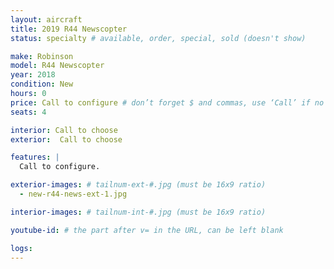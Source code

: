 ```yaml
---
layout: aircraft
title: 2019 R44 Newscopter
status: specialty # available, order, special, sold (doesn't show)

make: Robinson
model: R44 Newscopter
year: 2018
condition: New
hours: 0
price: Call to configure # don’t forget $ and commas, use ‘Call’ if no price listed
seats: 4

interior: Call to choose
exterior:  Call to choose

features: |
  Call to configure.

exterior-images: # tailnum-ext-#.jpg (must be 16x9 ratio)
  - new-r44-news-ext-1.jpg

interior-images: # tailnum-int-#.jpg (must be 16x9 ratio)

youtube-id: # the part after v= in the URL, can be left blank

logs:
---
```

